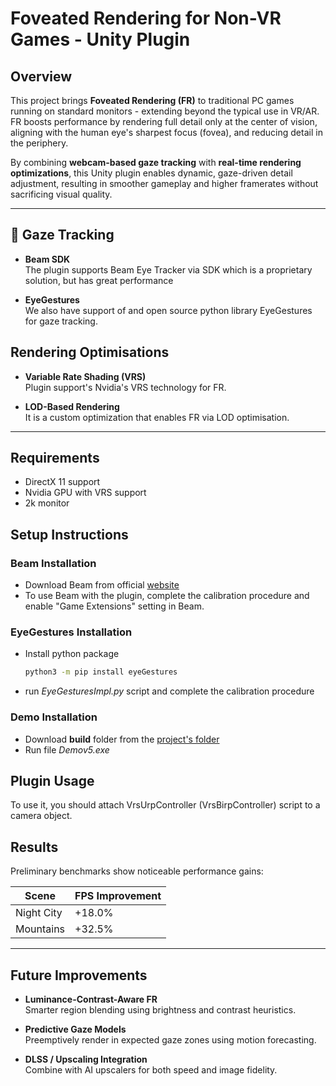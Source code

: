 # Foveated Rendering for Non-VR Games - Unity Plugin

## Overview

This project brings **Foveated Rendering (FR)** to traditional PC games running on standard monitors - extending beyond the typical use in VR/AR. FR boosts performance by rendering full detail only at the center of vision, aligning with the human eye's sharpest focus (fovea), and reducing detail in the periphery.

By combining **webcam-based gaze tracking** with **real-time rendering optimizations**, this Unity plugin enables dynamic, gaze-driven detail adjustment, resulting in smoother gameplay and higher framerates without sacrificing visual quality.

---

## 👀 Gaze Tracking

- **Beam SDK**  
  The plugin supports Beam Eye Tracker via SDK which is a proprietary solution, but has great performance

- **EyeGestures**  
  We also have support of and open source python library EyeGestures for gaze tracking.

## Rendering Optimisations
- **Variable Rate Shading (VRS)**  
  Plugin support's Nvidia's VRS technology for FR.

- **LOD-Based Rendering**  
  It is a custom optimization that enables FR via LOD optimisation.

---

## Requirements
- DirectX 11 support
- Nvidia GPU with VRS support 
- 2k monitor

## Setup Instructions

### Beam Installation   
- Download Beam from official [website](https://beam.eyeware.tech/)
- To use Beam with the plugin, complete the calibration procedure and enable "Game Extensions" setting in Beam.

### EyeGestures Installation
- Install python package
  ```bash
  python3 -m pip install eyeGestures
  ```
- run *EyeGesturesImpl.py* script and complete the calibration procedure

### Demo Installation
- Download **build** folder from the [project's folder](https://disk.yandex.ru/client/disk/%D0%9A%D1%83%D1%80%D1%81%D0%BE%D0%B2%D0%BE%D0%B9%20%D0%BF%D1%80%D0%BE%D0%B5%D0%BA%D1%82%20%D0%A5%D0%BE%D1%80%D1%82%20%D0%A9%D0%B5%D1%80%D0%B1%D0%B0%D0%BA%D0%BE%D0%B2)
- Run file *Demov5.exe*

## Plugin Usage

To use it, you should attach VrsUrpController (VrsBirpController) script to a camera object.

## Results

Preliminary benchmarks show noticeable performance gains:

| Scene          | FPS Improvement |
|----------------|------------------|
| Night City     | +18.0%           |
| Mountains      | +32.5%           |

---

## Future Improvements

- **Luminance-Contrast-Aware FR**  
  Smarter region blending using brightness and contrast heuristics.

- **Predictive Gaze Models**  
  Preemptively render in expected gaze zones using motion forecasting.

- **DLSS / Upscaling Integration**  
  Combine with AI upscalers for both speed and image fidelity.
